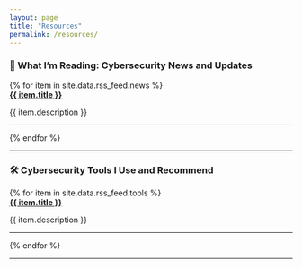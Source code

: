 ```yaml
---
layout: page
title: "Resources"
permalink: /resources/
---
```


### 📰 What I’m Reading: Cybersecurity News and Updates

<div id="rss-news">
  {% for item in site.data.rss_feed.news %}
    <div>
      <strong><a href="{{ item.url }}">{{ item.title }}</a></strong>
      <p>{{ item.description }}</p>
    </div>
    <hr>
  {% endfor %}
</div>

---

### 🛠 Cybersecurity Tools I Use and Recommend

<div id="rss-tools">
  {% for item in site.data.rss_feed.tools %}
    <div>
      <strong><a href="{{ item.url }}">{{ item.title }}</a></strong>
      <p>{{ item.description }}</p>
    </div>
    <hr>
  {% endfor %}
</div>

---
